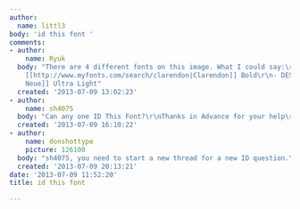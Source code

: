 ```yaml
---
author:
  name: littl3
body: 'id this font '
comments:
- author:
    name: Ryuk
  body: "There are 4 different fonts on this image. What I could say:\r\n- QUOTES:
    [[http://www.myfonts.com/search/clarendon|Clarendon]] Bold\r\n- DESIGN: [[http://www.myfonts.com/search/helvetica+neue|Helvetica
    Neue]] Ultra Light"
  created: '2013-07-09 13:02:23'
- author:
    name: sh4075
  body: "Can any one ID This Font?\r\nThanks in Advance for your help\r\n[img:sites/default/files/old-images/type_5240.jpg]"
  created: '2013-07-09 16:10:22'
- author:
    name: donshottype
    picture: 126100
  body: "sh4075, you need to start a new thread for a new ID question.\r\nDon"
  created: '2013-07-09 20:13:21'
date: '2013-07-09 11:52:20'
title: id this font

---
```

